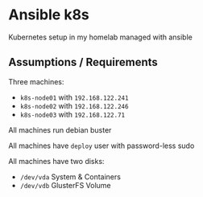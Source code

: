 # Ansible k8s

Kubernetes setup in my homelab managed with ansible

## Assumptions / Requirements

Three machines:

* `k8s-node01` with `192.168.122.241`
* `k8s-node02` with `192.168.122.246`
* `k8s-node03` with `192.168.122.71`

All machines run debian buster

All machines have `deploy` user with password-less sudo

All machines have two disks:

* `/dev/vda` System & Containers
* `/dev/vdb` GlusterFS Volume

